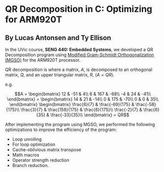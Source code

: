# QR Decomposition in C: Optimizing for ARM920T
## By Lucas Antonsen and Ty Ellison

In the UVic course, **SENG 440: Embedded Systems**, we developed a QR Decomposition program using [Modified Gram-Schmidt Orthogonalization (MGSO)](https://www.laurenthoeltgen.name/post/gram-schmidt/) for the ARM920T processor.

QR decomposition is where a matrix, $A$, is decomposed to an orthogonal matrix, $Q$, and an upper triangular matrix, $R$, $(A = QR)$.

e.g.

$$A = 
\begin{bmatrix}
12 & -51 & 4\\
6 & 167 & -68\\
-4 & 24 & -41\\
\end{bmatrix}
= \begin{bmatrix}
14 & 21 & -14\\
0 & 175 & -70\\ 
0 & 0 & 35\\
\end{bmatrix}
\begin{bmatrix}
\frac{6}{7} & \frac{-69}{175} & \frac{-58}{175}\\
\frac{3}{7} & \frac{158}{175} & \frac{6}{175}\\ 
\frac{-2}{7} & \frac{6}{35} & \frac{-33}{35}\\
\end{bmatrix}
= QR$$

After implementing the program using MGSO, we performed the following optimizations to improve the efficiency of the program:

- Loop unrolling
- For loop optimization
- Cache-oblivious matrix transpose
- Math macros
- Operator strength reduction
- Branch reduction.
